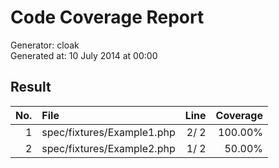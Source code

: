 # Code Coverage Report

Generator: cloak  
Generated at: 10 July 2014 at 00:00  

## Result

| No. | File | Line | Coverage |
|--:|:--|--:|--:|
|1|spec/fixtures/Example1.php| 2/ 2|100.00%|
|2|spec/fixtures/Example2.php| 1/ 2| 50.00%|
